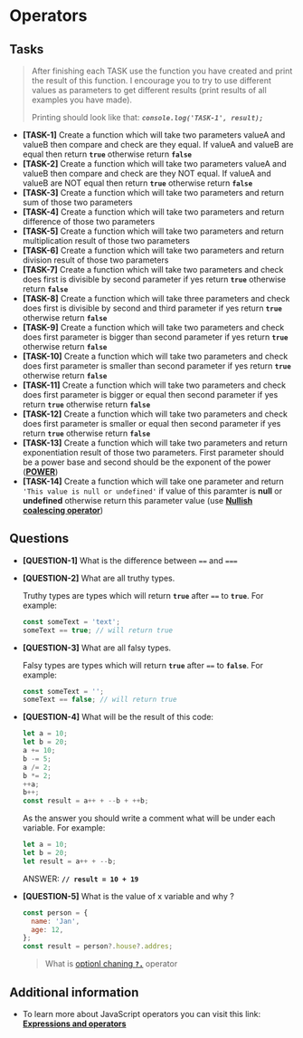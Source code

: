 # Operators

## Tasks

> After finishing each TASK use the function you have created and print the result of this function. I encourage you to try to use different values as parameters to get different results (print results of all examples you have made).
>
> Printing should look like that: **_`console.log('TASK-1', result);`_**

- **[TASK-1]** Create a function which will take two parameters valueA and valueB then compare and check are they equal. If valueA and valueB are equal then return **`true`** otherwise return **`false`**
- **[TASK-2]** Create a function which will take two parameters valueA and valueB then compare and check are they NOT equal. If valueA and valueB are NOT equal then return **`true`** otherwise return **`false`**
- **[TASK-3]** Create a function which will take two parameters and return sum of those two parameters
- **[TASK-4]** Create a function which will take two parameters and return difference of those two parameters
- **[TASK-5]** Create a function which will take two parameters and return multiplication result of those two parameters
- **[TASK-6]** Create a function which will take two parameters and return division result of those two parameters
- **[TASK-7]** Create a function which will take two parameters and check does first is divisible by second parameter if yes return **`true`** otherwise return **`false`**
- **[TASK-8]** Create a function which will take three parameters and check does first is divisible by second and third parameter if yes return **`true`** otherwise return **`false`**
- **[TASK-9]** Create a function which will take two parameters and check does first parameter is bigger than second parameter if yes return **`true`** otherwise return **`false`**
- **[TASK-10]** Create a function which will take two parameters and check does first parameter is smaller than second parameter if yes return **`true`** otherwise return **`false`**
- **[TASK-11]** Create a function which will take two parameters and check does first parameter is bigger or equal then second parameter if yes return **`true`** otherwise return **`false`**
- **[TASK-12]** Create a function which will take two parameters and check does first parameter is smaller or equal then second parameter if yes return **`true`** otherwise return **`false`**
- **[TASK-13]** Create a function which will take two parameters and return exponentiation result of those two parameters. First parameter should be a power base and second should be the exponent of the power (**[POWER](https://www.mathplanet.com/Oldsite/media/36392/bild2.jpg)**)
- **[TASK-14]** Create a function which will take one parameter and return `'This value is null or undefined'` if value of this paramter is **null** or **undefined** otherwise return this parameter value (use **[Nullish coalescing operator](https://developer.mozilla.org/en-US/docs/Web/JavaScript/Reference/Operators/Nullish_coalescing_operator)**)

## Questions

- **[QUESTION-1]** What is the difference between `==` and `===`
- **[QUESTION-2]** What are all truthy types.

  Truthy types are types which will return **`true`** after `==` to **`true`**. For example:

  ```javascript
  const someText = 'text';
  someText == true; // will return true
  ```

- **[QUESTION-3]** What are all falsy types.

  Falsy types are types which will return **`true`** after `==` to **`false`**. For example:

  ```javascript
  const someText = '';
  someText == false; // will return true
  ```

- **[QUESTION-4]** What will be the result of this code:

  ```javascript
  let a = 10;
  let b = 20;
  a += 10;
  b -= 5;
  a /= 2;
  b *= 2;
  ++a;
  b++;
  const result = a++ + --b + ++b;
  ```

  As the answer you should write a comment what will be under each variable. For example:

  ```javascript
  let a = 10;
  let b = 20;
  let result = a++ + --b;
  ```

  ANSWER: **`// result = 10 + 19`**

- **[QUESTION-5]** What is the value of x variable and why ?

  ```javascript
  const person = {
    name: 'Jan',
    age: 12,
  };
  const result = person?.house?.addres;
  ```

  > What is [optionl chaning **`?.`**](https://developer.mozilla.org/en-US/docs/Web/JavaScript/Reference/Operators/Optional_chaining) operator

## Additional information

- To learn more about JavaScript operators you can visit this link: [**Expressions and operators**](https://developer.mozilla.org/en-US/docs/Web/JavaScript/Guide/Expressions_and_Operators)
